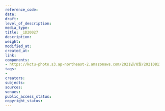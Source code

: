 ```yaml
---
reference_code: 
date: 
draft: 
level_of_description: 
media_type: 
title: _1D20027
description: 
weight: 
modified_at: 
created_at: 
link: 
components:
- https://kctu-photo.s3.ap-northeast-2.amazonaws.com/2021년/8월/20210811_양경수+위원장+영장실질심사에+대한+민주노총+입장발표+기자회견/_1D20027.jpg
tags:
- 
creators: 
subjects: 
sources: 
venues: 
public_access_status: 
copyright_status: 
---
```

